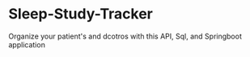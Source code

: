 # Sleep-Study-Tracker
Organize your patient's and dcotros with this API, Sql, and Springboot application
